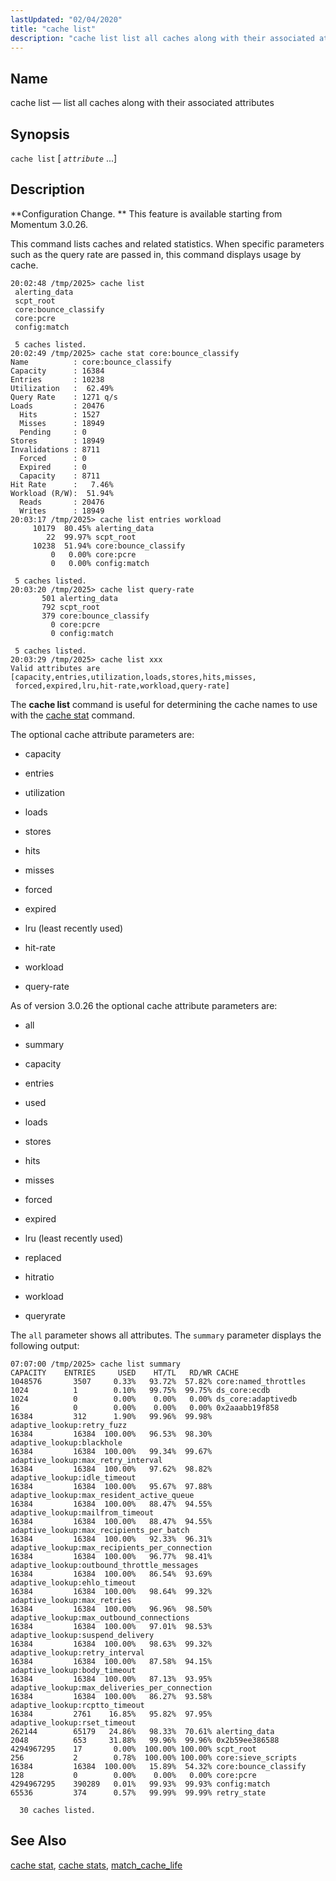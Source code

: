 ```yaml
---
lastUpdated: "02/04/2020"
title: "cache list"
description: "cache list list all caches along with their associated attributes cache list attribute Configuration Change This feature is available starting from Momentum 3 0 26 This command lists caches and related statistics When specific parameters such as the query rate are passed in this command displays usage by cache The..."
---
```


<a name="console_commands.cache_list"></a> 
## Name

cache list — list all caches along with their associated attributes

## Synopsis

`cache list` [ *`attribute`* ...]

<a name="idp15498800"></a> 
## Description

**Configuration Change. ** This feature is available starting from Momentum 3.0.26.

This command lists caches and related statistics. When specific parameters such as the query rate are passed in, this command displays usage by cache.

```
20:02:48 /tmp/2025> cache list
 alerting_data
 scpt_root
 core:bounce_classify
 core:pcre
 config:match

 5 caches listed.
20:02:49 /tmp/2025> cache stat core:bounce_classify
Name          : core:bounce_classify
Capacity      : 16384
Entries       : 10238
Utilization   :  62.49%
Query Rate    : 1271 q/s
Loads         : 20476
  Hits        : 1527
  Misses      : 18949
  Pending     : 0
Stores        : 18949
Invalidations : 8711
  Forced      : 0
  Expired     : 0
  Capacity    : 8711
Hit Rate      :   7.46%
Workload (R/W):  51.94%
  Reads       : 20476
  Writes      : 18949
20:03:17 /tmp/2025> cache list entries workload
     10179  80.45% alerting_data
        22  99.97% scpt_root
     10238  51.94% core:bounce_classify
         0   0.00% core:pcre
         0   0.00% config:match

 5 caches listed.
20:03:20 /tmp/2025> cache list query-rate
       501 alerting_data
       792 scpt_root
       379 core:bounce_classify
         0 core:pcre
         0 config:match

 5 caches listed.
20:03:29 /tmp/2025> cache list xxx
Valid attributes are [capacity,entries,utilization,loads,stores,hits,misses,
 forced,expired,lru,hit-rate,workload,query-rate]
```

The **cache list**      command is useful for determining the cache names to use with the [cache stat](/momentum/3/3-reference/3-reference-console-commands-cache-stat) command.

The optional cache attribute parameters are:

*   capacity

*   entries

*   utilization

*   loads

*   stores

*   hits

*   misses

*   forced

*   expired

*   lru (least recently used)

*   hit-rate

*   workload

*   query-rate

As of version 3.0.26 the optional cache attribute parameters are:

*   all

*   summary

*   capacity

*   entries

*   used

*   loads

*   stores

*   hits

*   misses

*   forced

*   expired

*   lru (least recently used)

*   replaced

*   hitratio

*   workload

*   queryrate

The `all` parameter shows all attributes. The `summary` parameter displays the following output:

```
07:07:00 /tmp/2025> cache list summary
CAPACITY    ENTRIES     USED    HT/TL   RD/WR CACHE
1048576       3507     0.33%   93.72%  57.82% core:named_throttles
1024          1        0.10%   99.75%  99.75% ds_core:ecdb
1024          0        0.00%    0.00%   0.00% ds_core:adaptivedb
16            0        0.00%    0.00%   0.00% 0x2aaabb19f858
16384         312      1.90%   99.96%  99.98% adaptive_lookup:retry_fuzz
16384         16384  100.00%   96.53%  98.30% adaptive_lookup:blackhole
16384         16384  100.00%   99.34%  99.67% adaptive_lookup:max_retry_interval
16384         16384  100.00%   97.62%  98.82% adaptive_lookup:idle_timeout
16384         16384  100.00%   95.67%  97.88% adaptive_lookup:max_resident_active_queue
16384         16384  100.00%   88.47%  94.55% adaptive_lookup:mailfrom_timeout
16384         16384  100.00%   88.47%  94.55% adaptive_lookup:max_recipients_per_batch
16384         16384  100.00%   92.33%  96.31% adaptive_lookup:max_recipients_per_connection
16384         16384  100.00%   96.77%  98.41% adaptive_lookup:outbound_throttle_messages
16384         16384  100.00%   86.54%  93.69% adaptive_lookup:ehlo_timeout
16384         16384  100.00%   98.64%  99.32% adaptive_lookup:max_retries
16384         16384  100.00%   96.96%  98.50% adaptive_lookup:max_outbound_connections
16384         16384  100.00%   97.01%  98.53% adaptive_lookup:suspend_delivery
16384         16384  100.00%   98.63%  99.32% adaptive_lookup:retry_interval
16384         16384  100.00%   87.58%  94.15% adaptive_lookup:body_timeout
16384         16384  100.00%   87.13%  93.95% adaptive_lookup:max_deliveries_per_connection
16384         16384  100.00%   86.27%  93.58% adaptive_lookup:rcptto_timeout
16384         2761    16.85%   95.82%  97.95% adaptive_lookup:rset_timeout
262144        65179   24.86%   98.33%  70.61% alerting_data
2048          653     31.88%   99.96%  99.96% 0x2b59ee386588
4294967295    17       0.00%  100.00% 100.00% scpt_root
256           2        0.78%  100.00% 100.00% core:sieve_scripts
16384         16384  100.00%   15.89%  54.32% core:bounce_classify
128           0        0.00%    0.00%   0.00% core:pcre
4294967295    390289   0.01%   99.93%  99.93% config:match
65536         374      0.57%   99.99%  99.99% retry_state

  30 caches listed.
```
<a name="idp15539120"></a> 
## See Also

[cache stat](/momentum/3/3-reference/3-reference-console-commands-cache-stat), [cache stats](/momentum/3/3-reference/3-reference-console-commands-cache-stats), [match_cache_life](/momentum/3/3-reference/3-reference-conf-ref-match-cache-life)
